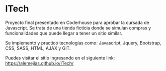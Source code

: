 # ITech

Proyecto final presentado en Coderhouse para aprobar la cursada de Javascript. Se trata de una tienda ficticia donde se simulan compras y funcionalidades que puede llegar a tener un sitio similar.

Se implementó y practicó tecnologías como: Javascript, Jquery, Bootstrap, CSS, SASS, HTML, AJAX y GIT.

Puedes visitar el sitio ingresando en el siguiente link: https://alemejias.github.io/ITech/



